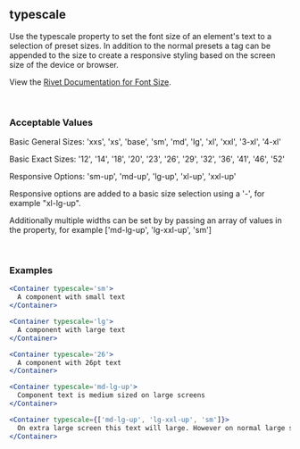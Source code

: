 ## typescale

Use the typescale property to set the font size of an element's text to a selection of preset sizes.  In addition to the normal presets a tag can be appended to the size to create a responsive styling based on the screen size of the device or browser.

View the [Rivet Documentation for Font Size](https://rivet.iu.edu/utilities/typography/#font-size).

<br/>

### Acceptable Values

Basic General Sizes: 'xxs', 'xs', 'base', 'sm', 'md', 'lg', 'xl', 'xxl', '3-xl', '4-xl'

Basic Exact Sizes: '12', '14', '18', '20', '23', '26', '29', '32', '36', '41', '46', '52'

Responsive Options: 'sm-up', 'md-up', 'lg-up', 'xl-up', 'xxl-up'

Responsive options are added to a basic size selection using a '-', for example "xl-lg-up".

Additionally multiple widths can be set by by passing an array of values in the property, for example ['md-lg-up', 'lg-xxl-up', 'sm']

<br/>

### Examples

```jsx
<Container typescale='sm'>
  A component with small text
</Container>

<Container typescale='lg'>
  A component with large text
</Container>

<Container typescale='26'>
  A component with 26pt text
</Container>

<Container typescale='md-lg-up'>
  Component text is medium sized on large screens
</Container>

<Container typescale={['md-lg-up', 'lg-xxl-up', 'sm']}>
  On extra large screen this text will large. However on normal large screen text will be medium and small sized on smaller screens.
</Container>
```
